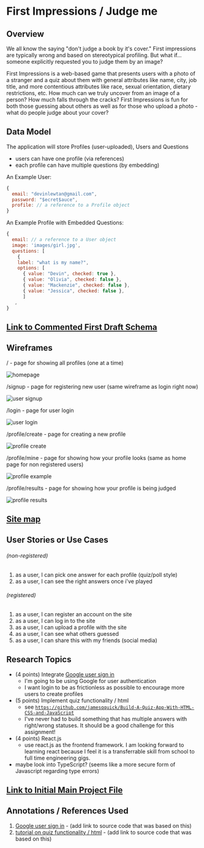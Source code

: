 # First Impressions / Judge me

## Overview

We all know the saying "don't judge a book by it's cover." First impressions are typically wrong and based on stereotypical profiling. But what if... someone explicitly requested you to judge them by an image?

First Impressions is a web-based game that presents users with a photo of a stranger and a quiz about them with general attributes like name, city, job title, and more contentious attributes like race, sexual orientation, dietary restrictions, etc. How much can we truly uncover from an image of a person? How much falls through the cracks? First Impressions is fun for both those guessing about others as well as for those who upload a photo - what do people judge about your cover?

## Data Model

The application will store Profiles (user-uploaded), Users and Questions

* users can have one profile (via references)
* each profile can have multiple questions (by embedding)

An Example User:

```javascript
{
  email: "devinlewtan@gmail.com",
  password: "$ecret$auce",
  profile: // a reference to a Profile object
}
```

An Example Profile with Embedded Questions:

```javascript
{
  email: // a reference to a User object
  image: 'images/girl.jpg',
  questions: [
    {
    label: "what is my name?",
    options: [
      { value: "Devin", checked: true }, 
      { value: "Olivia", checked: false }, 
      { value: "Mackenzie", checked: false }, 
      { value: "Jessica", checked: false },
      ]
   ,
}
```

## [Link to Commented First Draft Schema](https://github.com/nyu-csci-ua-0480-008-spring-2020/devinlewtan-final-project/blob/6b9c07d862e3c4e1b2b903ec97d8684cc32678c6/db.js#L4)

## Wireframes

/ - page for showing all profiles (one at a time)

![homepage](wireframes/wireframe_home.png)

/signup - page for registering new user (same wireframe as login right now)

![user signup](wireframes/wireframe_signin.png)

/login - page for user login 

![user login](wireframes/wireframe_signin.png)

/profile/create - page for creating a new profile 

![profile create](wireframes/wireframe_create_profile.png)

/profile/mine - page for showing how your profile looks (same as home page for non registered users)

![profile example](wireframes/wireframe_example.png)

/profile/results - page for showing how your profile is being judged

![profile results](wireframes/wireframes_profile_results.png)

## [Site map](https://www.gloomaps.com/6H69np2mjP)

## User Stories or Use Cases

###### (non-registered)
1. as a user, I can pick one answer for each profile (quiz/poll style)
2. as a user, I can see the right answers once i've played 

###### (registered)
1. as a user, I can register an account on the site
2. as a user, I can log in to the site
3. as a user, I can upload a profile with the site
4. as a user, I can see what others guessed
5. as a user, I can share this with my friends (social media)

## Research Topics

* (4 points) Integrate [Google user sign in](https://developers.google.com/identity/sign-in/web/sign-in)
    * I'm going to be using Google for user authentication
    * I want login to be as frictionless as possible to encourage more users to create profiles 
* (5 points) Implement quiz functionality / html
    * see <code>https://github.com/jamesqquick/Build-A-Quiz-App-With-HTML-CSS-and-JavaScript</code>
    * I've never had to build something that has multiple answers with right/wrong statuses. It should be a good challenge for this assignment!
* (4 points) React.js
    * use react.js as the frontend framework. I am looking forward to learning react because I feel it is a transferrable skill from school to full time engineering gigs.
* maybe look into TypeScript? (seems like a more secure form of Javascript regarding type errors)

## [Link to Initial Main Project File](https://github.com/nyu-csci-ua-0480-008-spring-2020/devinlewtan-final-project/blob/d7a93d52d3a7f440ab183288925033ad5d89984d/app.js#L1)

## Annotations / References Used

1. [Google user sign in](https://developers.google.com/identity/sign-in/web/sign-in) - (add link to source code that was based on this)
2. [tutorial on quiz functionality / html](https://github.com/jamesqquick/Build-A-Quiz-App-With-HTML-CSS-and-JavaScript) - (add link to source code that was based on this)
